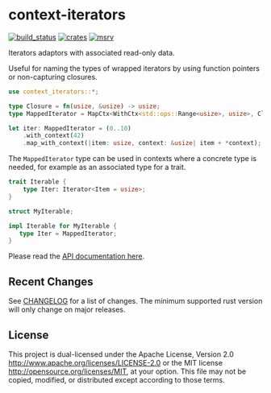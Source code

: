 context-iterators
=========

[![build_status][]](https://github.com/aborgna/context_iterators/actions)
[![crates][]](https://crates.io/crates/context_iterators)
[![msrv][]](https://github.com/aborgna/context_iterators)

Iterators adaptors with associated read-only data.

Useful for naming the types of wrapped iterators by using function pointers or
non-capturing closures.

```rust
use context_iterators::*;

type Closure = fn(usize, &usize) -> usize;
type MappedIterator = MapCtx<WithCtx<std::ops::Range<usize>, usize>, Closure>;

let iter: MappedIterator = (0..10)
    .with_context(42)
    .map_with_context(|item: usize, context: &usize| item + *context);
```

The `MappedIterator` type can be used in contexts where a concrete type is
needed, for example as an associated type for a trait.

```rust
trait Iterable {
    type Iter: Iterator<Item = usize>;
}

struct MyIterable;

impl Iterable for MyIterable {
   type Iter = MappedIterator;
}
```

Please read the [API documentation here][].

## Recent Changes

See [CHANGELOG][] for a list of changes. The minimum supported rust version will
only change on major releases.

## License

This project is dual-licensed under the Apache License, Version 2.0
http://www.apache.org/licenses/LICENSE-2.0 or the MIT license
http://opensource.org/licenses/MIT, at your option. This file may not be copied,
modified, or distributed except according to those terms.

  [API documentation here]: https://docs.rs/context_iterators/
  [build_status]: https://github.com/aborgna/context_iterators/workflows/Continuous%20integration/badge.svg?branch=main
  [crates]: https://img.shields.io/crates/v/context_iterators
  [LICENSE]: LICENCE
  [msrv]: https://img.shields.io/badge/rust-1.70.0%2B-blue.svg?maxAge=3600
  [CHANGELOG]: CHANGELOG.md